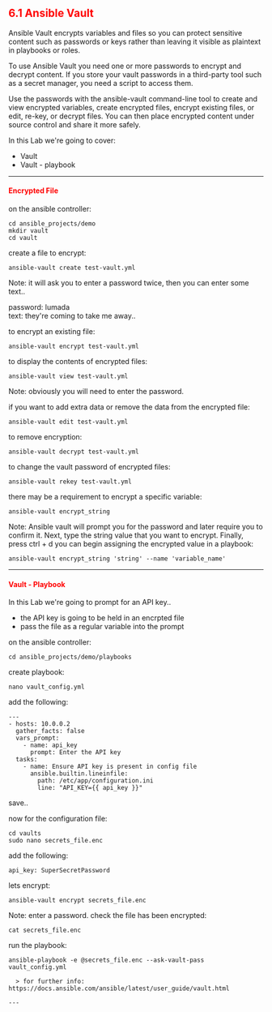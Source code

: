 ## <font color='red'> 6.1 Ansible Vault </font>
Ansible Vault encrypts variables and files so you can protect sensitive content such as passwords or keys rather than leaving it visible as plaintext in playbooks or roles.  

To use Ansible Vault you need one or more passwords to encrypt and decrypt content. If you store your vault passwords in a third-party tool such as a secret manager, you need a script to access them. 

Use the passwords with the ansible-vault command-line tool to create and view encrypted variables, create encrypted files, encrypt existing files, or edit, re-key, or decrypt files. You can then place encrypted content under source control and share it more safely.

In this Lab we're going to cover:
* Vault
* Vault - playbook
---

#### <font color='red'>Encrypted File</font>

on the ansible controller:
```
cd ansible_projects/demo
mkdir vault
cd vault
```
create a file to encrypt:
```
ansible-vault create test-vault.yml
```
Note: it will ask you to enter a password twice, then you can enter some text..

password: lumada  
text: they're coming to take me away..

to encrypt an existing file:
```
ansible-vault encrypt test-vault.yml
```
to display the contents of encrypted files:
```
ansible-vault view test-vault.yml
```
Note: obviously you will need to enter the password.

if you want to add extra data or remove the data from the encrypted file:
```
ansible-vault edit test-vault.yml
```
to remove encryption:
```
ansible-vault decrypt test-vault.yml
```
to change the vault password of encrypted files:
```
ansible-vault rekey test-vault.yml
```
there may be a requirement to encrypt a specific variable:
```
ansible-vault encrypt_string
```
Note: Ansible vault will prompt you for the password and later require you to confirm it. Next, type the string value that you want to encrypt. Finally, press ctrl + d
you can begin assigning the encrypted value in a playbook:
```
ansible-vault encrypt_string 'string' --name 'variable_name'
```

---

#### <font color='red'>Vault - Playbook</font>
In this Lab we're going to prompt for an API key..
* the API key is going to be held in an encrpted file
* pass the file as a regular variable into the prompt

on the ansible controller:
```
cd ansible_projects/demo/playbooks
```
create playbook:
```
nano vault_config.yml
```
add the following:
```
---
- hosts: 10.0.0.2
  gather_facts: false
  vars_prompt:
    - name: api_key
      prompt: Enter the API key
  tasks:
    - name: Ensure API key is present in config file
      ansible.builtin.lineinfile:
        path: /etc/app/configuration.ini
        line: "API_KEY={{ api_key }}"
```
save..

now for the configuration file:
```
cd vaults
sudo nano secrets_file.enc
```
add the following:
```
api_key: SuperSecretPassword
```
lets encrypt:
```
ansible-vault encrypt secrets_file.enc
```
Note: enter a password.
check the file has been encrypted:
```
cat secrets_file.enc
```

run the playbook:
```
ansible-playbook -e @secrets_file.enc --ask-vault-pass vault_config.yml 

  > for further info: https://docs.ansible.com/ansible/latest/user_guide/vault.html

---